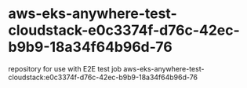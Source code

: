 # aws-eks-anywhere-test-cloudstack-e0c3374f-d76c-42ec-b9b9-18a34f64b96d-76
repository for use with E2E test job aws-eks-anywhere-test-cloudstack:e0c3374f-d76c-42ec-b9b9-18a34f64b96d-76
